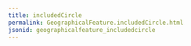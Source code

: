 ```yaml
---
title: includedCircle
permalink: GeographicalFeature.includedCircle.html
jsonid: geographicalfeature_includedcircle
---
```


